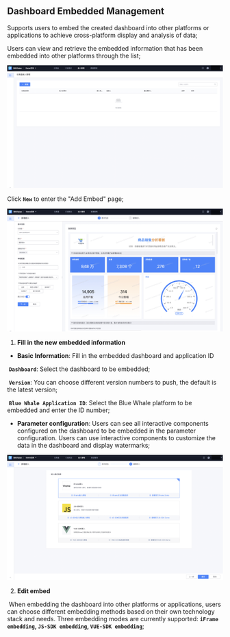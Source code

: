 ## Dashboard Embedded Management

Supports users to embed the created dashboard into other platforms or applications to achieve cross-platform display and analysis of data;

Users can view and retrieve the embedded information that has been embedded into other platforms through the list;

![Embedded-management](../media/Embedded-management1.png)

Click **`New`** to enter the "Add Embed" page;

![Embedded-management2](../media/Embedded-management2.png)

1. **Fill in the new embedded information**

- **Basic Information**: Fill in the embedded dashboard and application ID

​ **`Dashboard`**: Select the dashboard to be embedded;

​ **`Version`**: You can choose different version numbers to push, the default is the latest version;

​ **`Blue Whale Application ID`**: Select the Blue Whale platform to be embedded and enter the ID number;

- **Parameter configuration**: Users can see all interactive components configured on the dashboard to be embedded in the parameter configuration. Users can use interactive components to customize the data in the dashboard and display watermarks;

![Embedded-management3](../media/Embedded-management3.png)

2. **Edit embed**

​ When embedding the dashboard into other platforms or applications, users can choose different embedding methods based on their own technology stack and needs. Three embedding modes are currently supported: **`iFrame embedding`, `JS-SDK embedding`, `VUE-SDK embedding`**;